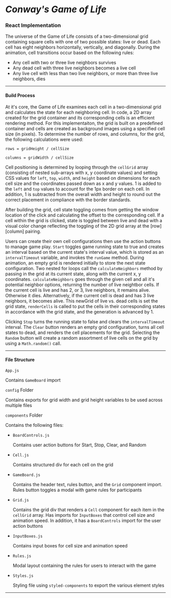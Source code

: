 # ***Conway's Game of Life***
### **React Implementation**

The universe of the Game of Life consists of a two-dimensional grid containing square cells with one of two possible states: live or dead. Each cell has eight neighbors horizontally, vertically, and diagonally. During the animation, cell transitions occur based on the following rules:

* Any cell with two or three live neighbors survives
* Any dead cell with three live neighbors becomes a live cell
* Any live cell with less than two live neighbors, or more than three live neighbors, dies
---
#### **Build Process**

At it's core, the Game of Life examines each cell in a two-dimensional grid and calculates the state for each neighboring cell. In code, a 2D array created for the grid container and its corresponding cells is an efficient rendering method. For this implementaiton, the grid is built on a predefined container and cells are created as background images using a specified cell size (in pixels). To determine the number of rows, and columns, for the grid, the following calculations were used:

`rows = gridHeight / cellSize`

`columns = gridWidth / cellSize`

Cell positioning is determined by looping through the `cellGrid` array (consisting of nested sub-arrays with x, y coordinate values) and setting CSS values for `left`, `top`, `width`, and `height` based on dimensions for each cell size and the coordinates passed down as x and y values. 1 is added to the `left` and `top` values to account for the 1px border on each cell. In addition, 1 is subtracted from the overall width and height to round out the correct placement in compliance with the border standards.

After building the grid, cell state toggling comes from getting the window location of the click and calculating the offset to the corresponding cell. If a cell within the grid is clicked, state is toggled between live and dead with a visual color change reflecting the toggling of the 2D grid array at the [row][column] pairing. 

Users can create their own cell configurations then use the action buttons to manage game play. `Start` toggles game running state to true and creates an interval based on the current state's interval value, which is stored as an `intervalTimeout` variable, and invokes the `runGame` method. During animation, an empty grid is rendered initially to store the next state configuration. Two nested for loops call the `calculateNeighbors` method by passing in the grid at its current state, along with the current x, y coordinates. `calculateNeighbors` goes through the given cell and all it's potential neighbor options, returning the number of live neightbor cells. If the current cell is live and has 2, or 3, live neighbors, it remains alive. Otherwise it dies. Alternatively, if the current cell is dead and has 3 live neighbors, it becomes alive. This newGrid of live vs. dead cells is set the grid state, `renderCells` is called to put the cells in their corresponding states in accordance with the grid state, and the generation is advanced by 1.

Clicking `Stop` turns the running state to false and clears the `intervalTimeout` interval. The `Clear` button renders an empty grid configuration, turns all cell states to dead, and renders the cell placements for the grid. Selecting the `Random` button will create a random assortment of live cells on the grid by using a `Math.random()` call.

---
#### **File Structure**
`App.js`

Contains `GameBoard` import

`config` Folder

Contains exports for grid width and grid height variables to be used across multiple files

`components` Folder

Contains the following files:
* `BoardControls.js`

  Contains user action buttons for Start, Stop, Clear, and Random
* `Cell.js`

  Contains structured div for each cell on the grid
* `GameBoard.js`

  Contains the header text, rules button, and the `Grid` component import. Rules button toggles a modal with game rules for participants
* `Grid.js`

  Contains the grid div that renders a `Cell` component for each item in the `cellGrid` array. Has imports for `InputBoxes` that control cell size and animation speed. In addition, it has a `BoardControls` import for the user action buttons
* `InputBoxes.js`

  Contains input boxes for cell size and animation speed
* `Rules.js`

  Modal layout containing the rules for users to interact with the game
* `Styles.js`

  Styling file using `styled-components` to export the various element styles

---
